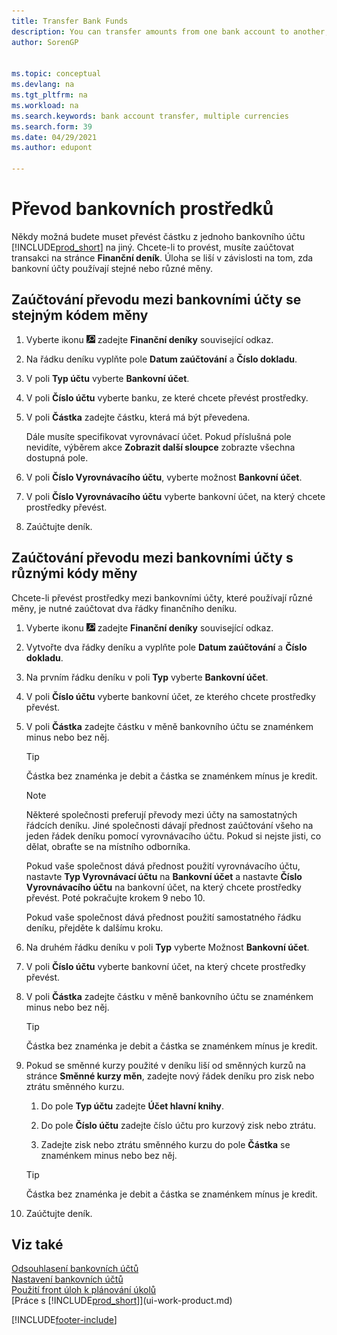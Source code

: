 ```yaml
---
title: Transfer Bank Funds
description: You can transfer amounts from one bank account to another, including different currencies, by posting the transaction in the general journal.
author: SorenGP


ms.topic: conceptual
ms.devlang: na
ms.tgt_pltfrm: na
ms.workload: na
ms.search.keywords: bank account transfer, multiple currencies
ms.search.form: 39
ms.date: 04/29/2021
ms.author: edupont

---
```

# Převod bankovních prostředků

Někdy možná budete muset převést částku z jednoho bankovního účtu [!INCLUDE[prod_short](includes/prod_short.md)] na jiný. Chcete-li to provést, musíte zaúčtovat transakci na stránce **Finanční deník**. Úloha se liší v závislosti na tom, zda bankovní účty používají stejné nebo různé měny.

## Zaúčtování převodu mezi bankovními účty se stejným kódem měny

1. Vyberte ikonu ![Žárovky, která otevře funkci Řekněte mi](media/ui-search/search_small.png "Řekněte mi, co chcete dělat") zadejte **Finanční deníky** související odkaz.
2. Na řádku deníku vyplňte pole **Datum zaúčtování** a **Číslo dokladu**.
3. V poli **Typ účtu** vyberte **Bankovní účet**.
4. V poli **Číslo účtu** vyberte banku, ze které chcete převést prostředky.
5. V poli **Částka** zadejte částku, která má být převedena.

   Dále musíte specifikovat vyrovnávací účet. Pokud příslušná pole nevidíte, výběrem akce **Zobrazit další sloupce** zobrazte všechna dostupná pole.
6. V poli **Číslo Vyrovnávacího účtu**, vyberte možnost **Bankovní účet**.
7. V poli **Číslo Vyrovnávacího účtu** vyberte bankovní účet, na který chcete prostředky převést.
8. Zaúčtujte deník.

## Zaúčtování převodu mezi bankovními účty s různými kódy měny

Chcete-li převést prostředky mezi bankovními účty, které používají různé měny, je nutné zaúčtovat dva řádky finančního deníku.

1. Vyberte ikonu ![Žárovky, která otevře funkci Řekněte mi](media/ui-search/search_small.png "Řekněte mi, co chcete dělat") zadejte **Finanční deníky** související odkaz.
2. Vytvořte dva řádky deníku a vyplňte pole **Datum zaúčtování** a **Číslo dokladu**.
3. Na prvním řádku deníku v poli **Typ** vyberte **Bankovní účet**.
4. V poli **Číslo účtu** vyberte bankovní účet, ze kterého chcete prostředky převést.
5. V poli **Částka** zadejte částku v měně bankovního účtu se znaménkem minus nebo bez něj.

   > [!TIP]
   > Částka bez znaménka je debit a částka se znaménkem mínus je kredit.

   > [!NOTE]
   > Některé společnosti preferují převody mezi účty na samostatných řádcích deníku. Jiné společnosti dávají přednost zaúčtování všeho na jeden řádek deníku pomocí vyrovnávacího účtu. Pokud si nejste jisti, co dělat, obraťte se na místního odborníka.
   >
   > Pokud vaše společnost dává přednost použití vyrovnávacího účtu, nastavte **Typ Vyrovnávací účtu** na **Bankovní účet** a nastavte **Číslo Vyrovnávacího účtu** na bankovní účet, na který chcete prostředky převést. Poté pokračujte krokem 9 nebo 10.
   >
   > Pokud vaše společnost dává přednost použití samostatného řádku deníku, přejděte k dalšímu kroku.
6. Na druhém řádku deníku v poli **Typ** vyberte Možnost **Bankovní účet**.
7. V poli **Číslo účtu** vyberte bankovní účet, na který chcete prostředky převést.
8. V poli **Částka** zadejte částku v měně bankovního účtu se znaménkem minus nebo bez něj.

   > [!TIP]
   > Částka bez znaménka je debit a částka se znaménkem mínus je kredit.
9. Pokud se směnné kurzy použité v deníku liší od směnných kurzů na stránce **Směnné kurzy měn**, zadejte nový řádek deníku pro zisk nebo ztrátu směnného kurzu.

   1. Do pole **Typ účtu** zadejte **Účet hlavní knihy**.

   2. Do pole **Číslo účtu** zadejte číslo účtu pro kurzový zisk nebo ztrátu.

   3. Zadejte zisk nebo ztrátu směnného kurzu do pole **Částka** se znaménkem minus nebo bez něj.

   > [!TIP]
   > Částka bez znaménka je debit a částka se znaménkem mínus je kredit.
10. Zaúčtujte deník.

## Viz také

[Odsouhlasení bankovních účtů](bank-manage-bank-accounts.md)    
[Nastavení bankovních účtů](bank-setup-banking.md)    
[Použití front úloh k plánování úkolů](ui-work-general-journals.md)    
[Práce s [!INCLUDE[prod_short](includes/prod_short.md)]](ui-work-product.md)


[!INCLUDE[footer-include](includes/footer-banner.md)]